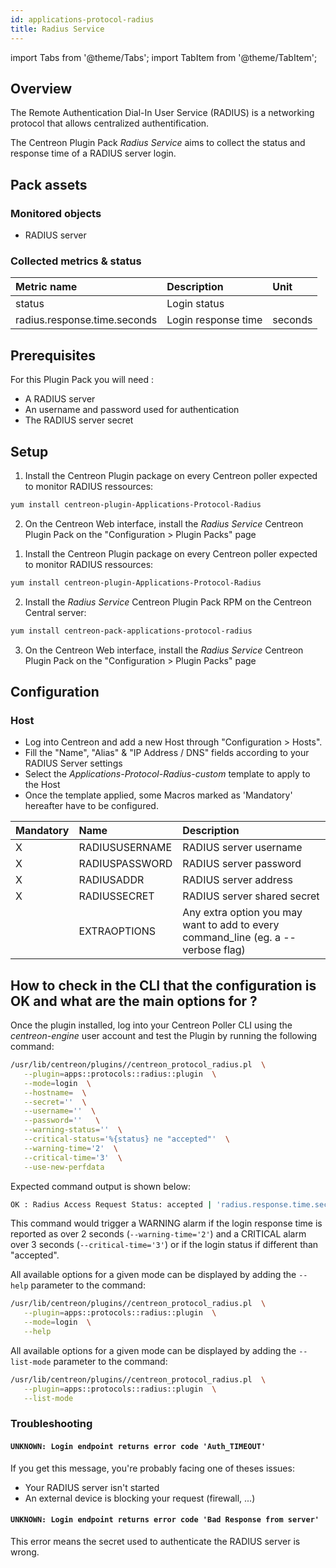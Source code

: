 ```yaml
---
id: applications-protocol-radius
title: Radius Service
---
```

import Tabs from '@theme/Tabs';
import TabItem from '@theme/TabItem';


## Overview

The Remote Authentication Dial-In User Service (RADIUS) is a networking
protocol that allows centralized authentification.

The Centreon Plugin Pack *Radius Service* aims to collect the status and 
response time of a RADIUS server login.

## Pack assets

### Monitored objects

* RADIUS server

### Collected metrics & status

<Tabs groupId="sync">
<TabItem value="Radius-Login" label="Radius-Login">

| Metric name                  | Description         | Unit       |
|:-----------------------------|:--------------------|:-----------|
| status                       | Login status        |            |
| radius.response.time.seconds | Login response time | seconds    |

</TabItem>
</Tabs>

## Prerequisites

For this Plugin Pack you will need :

* A RADIUS server
* An username and password used for authentication
* The RADIUS server secret

## Setup

<Tabs groupId="sync">
<TabItem value="Online License" label="Online License">

1. Install the Centreon Plugin package on every Centreon poller expected to monitor RADIUS ressources:

```bash
yum install centreon-plugin-Applications-Protocol-Radius
```

2. On the Centreon Web interface, install the *Radius Service* Centreon Plugin Pack on the "Configuration > Plugin Packs" page

</TabItem>
<TabItem value="Offline License" label="Offline License">

1. Install the Centreon Plugin package on every Centreon poller expected to monitor RADIUS ressources:

```bash
yum install centreon-plugin-Applications-Protocol-Radius
```

2. Install the *Radius Service* Centreon Plugin Pack RPM on the Centreon Central server:

```bash
yum install centreon-pack-applications-protocol-radius
```

3. On the Centreon Web interface, install the *Radius Service* Centreon Plugin Pack on the "Configuration > Plugin Packs" page

</TabItem>
</Tabs>

## Configuration

### Host

 * Log into Centreon and add a new Host through "Configuration > Hosts".
 * Fill the "Name", "Alias" & "IP Address / DNS" fields according to your RADIUS Server settings
 * Select the *Applications-Protocol-Radius-custom* template to apply to the Host
 * Once the template applied, some Macros marked as 'Mandatory' hereafter have to be configured.

| Mandatory | Name           | Description                                                                        |
|:----------|:---------------|:-----------------------------------------------------------------------------------|
| X         | RADIUSUSERNAME | RADIUS server username                                                             |
| X         | RADIUSPASSWORD | RADIUS server password                                                             |
| X         | RADIUSADDR     | RADIUS server address                                                              |
| X         | RADIUSSECRET   | RADIUS server shared secret                                                        |
|           | EXTRAOPTIONS   | Any extra option you may want to add to every command\_line (eg. a --verbose flag) |

## How to check in the CLI that the configuration is OK and what are the main options for ? 

 Once the plugin installed, log into your Centreon Poller CLI using the 
 *centreon-engine* user account and test the Plugin by running the following 
 command:

 ```bash
 /usr/lib/centreon/plugins//centreon_protocol_radius.pl  \
    --plugin=apps::protocols::radius::plugin  \
    --mode=login  \
    --hostname=  \
    --secret=''  \
    --username=''  \
    --password=''   \
    --warning-status=''  \
    --critical-status='%{status} ne "accepted"'  \
    --warning-time='2'  \
    --critical-time='3'  \
    --use-new-perfdata 
 ```

 Expected command output is shown below:

 ```bash
OK : Radius Access Request Status: accepted | 'radius.response.time.seconds'=1s;0:2;0:3;; 
 ```

This command would trigger a WARNING alarm if the login response time is 
reported as over 2 seconds (```--warning-time='2'```) and a CRITICAL alarm 
over 3 seconds (```--critical-time='3'```) or if the login status if different
than "accepted".

 All available options for a given mode can be displayed by adding the 
```--help``` parameter to the command:

 ```bash
 /usr/lib/centreon/plugins//centreon_protocol_radius.pl  \
    --plugin=apps::protocols::radius::plugin  \
    --mode=login  \
    --help
 ```

 All available options for a given mode can be displayed by adding the 
```--list-mode``` parameter to the command:

 ```bash
 /usr/lib/centreon/plugins//centreon_protocol_radius.pl  \
    --plugin=apps::protocols::radius::plugin  \
    --list-mode
 ```

### Troubleshooting

#### ```UNKNOWN: Login endpoint returns error code 'Auth_TIMEOUT' ```

If you get this message, you're probably facing one of theses issues:

* Your RADIUS server isn't started
* An external device is blocking your request (firewall, ...)

#### ```UNKNOWN: Login endpoint returns error code 'Bad Response from server' ```

This error means the secret used to authenticate the RADIUS server is wrong.